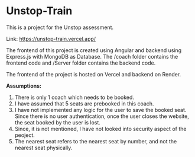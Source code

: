 # Unstop-Train

This is a project for the Unstop assessment.

Link: https://unstop-train.vercel.app/

The frontend of this project is created using Angular and backend using Express.js with MongoDB as Database.
The /coach folder contains the frontend code and /Server folder contains the backend code.

The frontend of the project is hosted on Vercel and backend on Render.

**Assumptions:**
1. There is only 1 coach which needs to be booked.
2. I have assumed that 5 seats are prebooked in this coach.
3. I have not implemented any logic for the user to save the booked seat. Since there is no user authentication, once the user closes the website, the seat booked by the user is lost.
4. Since, it is not mentioned, I have not looked into security aspect of the peoject.
5. The nearest seat refers to the nearest seat by number, and not the nearest seat physically.
